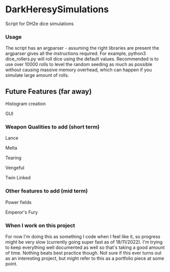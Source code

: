 # DarkHeresySimulations
Script for DH2e dice simulations

### Usage
The script has an argparser - assuming the right libraries are present the argparser gives all the instructions required.
For example, python3 dice_rollers.py will roll dice using the default values. Recommended is to use over 10000 rolls to level the random seeding as much as possible without causing massive memory overhead, which can happen if you simulate large amount of rolls.

## Future Features (far away)
Histogram creation

GUI

### Weapon Qualities to add (short term)
Lance

Melta

Tearing

Vengeful

Twin Linked

### Other features to add (mid term)
Power fields

Emperor's Fury

### When I work on this project
For now I'm doing this as something I code when I feel like it, so progress might be very slow (currently going super fast as of 18/11/2022). 
I'm trying to keep everything well documented as well so that's taking a good amount of time. Nothing beats best practice though. 
Not sure if this ever turns out as an interesting project, but might refer to this as a portfolio piece at some point. 
